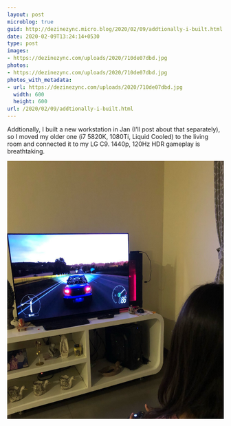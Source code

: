 ```yaml
---
layout: post
microblog: true
guid: http://dezinezync.micro.blog/2020/02/09/addtionally-i-built.html
date: 2020-02-09T13:24:14+0530
type: post
images:
- https://dezinezync.com/uploads/2020/710de07dbd.jpg
photos:
- https://dezinezync.com/uploads/2020/710de07dbd.jpg
photos_with_metadata:
- url: https://dezinezync.com/uploads/2020/710de07dbd.jpg
  width: 600
  height: 600
url: /2020/02/09/addtionally-i-built.html
---
```

Addtionally, I built a new workstation in Jan (I’ll post about that separately), so I moved my older one (i7 5820K, 1080Ti, Liquid Cooled) to the living room and connected it to my LG C9. 1440p, 120Hz HDR gameplay is breathtaking. 

<img src="/uploads/2020/710de07dbd.jpg" width="600" height="600" alt="" />
